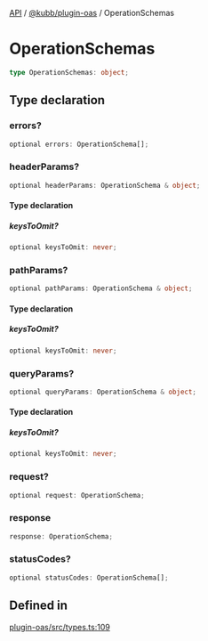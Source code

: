 [API](../../../packages.md) / [@kubb/plugin-oas](../index.md) / OperationSchemas

# OperationSchemas

```ts
type OperationSchemas: object;
```

## Type declaration

### errors?

```ts
optional errors: OperationSchema[];
```

### headerParams?

```ts
optional headerParams: OperationSchema & object;
```

#### Type declaration

##### keysToOmit?

```ts
optional keysToOmit: never;
```

### pathParams?

```ts
optional pathParams: OperationSchema & object;
```

#### Type declaration

##### keysToOmit?

```ts
optional keysToOmit: never;
```

### queryParams?

```ts
optional queryParams: OperationSchema & object;
```

#### Type declaration

##### keysToOmit?

```ts
optional keysToOmit: never;
```

### request?

```ts
optional request: OperationSchema;
```

### response

```ts
response: OperationSchema;
```

### statusCodes?

```ts
optional statusCodes: OperationSchema[];
```

## Defined in

[plugin-oas/src/types.ts:109](https://github.com/kubb-project/kubb/blob/dcebbafbee668a7722775212bce85eec29e39573/packages/plugin-oas/src/types.ts#L109)
